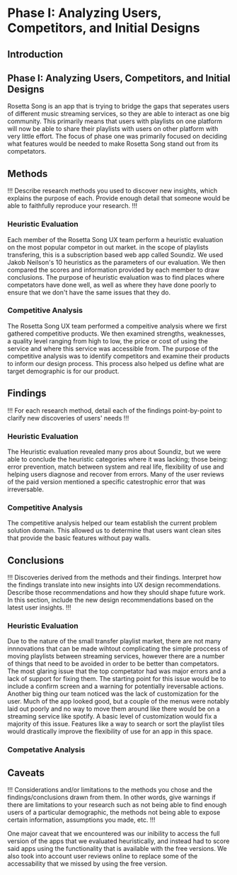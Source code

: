 # Phase I: Analyzing Users, Competitors, and Initial Designs

## Introduction
## Phase I: Analyzing Users, Competitors, and Initial Designs
Rosetta Song is an app that is trying to bridge the gaps that seperates users of different music streaming services, so they are able to interact as one big community.  This primarily means that users with playlists on one platform will now be able to share their playlists with users on other platform with very little effort.  The focus of phase one was primarily focused on deciding what features would be needed to make Rosetta Song stand out from its competators.

## Methods

!!! Describe research methods you used to discover new insights, which explains the purpose of each. Provide enough detail that someone would be able to faithfully reproduce your research. !!!

### Heuristic Evaluation
Each member of the Rosetta Song UX team perform a heuristic evaluation on the most popular competor in out market. in the scope of playlists transfering, this is a subscription based web app called Soundiz.  We used Jakob Neilson's 10 heuristics as the parameters of our evaluation. We then compared the scores and information provided by each member to draw conclusions. The purpose of heuristic evaluation was to find places where competators have done well, as well as where they have done poorly to ensure that we don't have the same issues that they do.

### Competitive Analysis
The Rosetta Song UX team performed a compeitive analysis where we first gathered competitive products. We then examined strengths, weaknesses, a quality level ranging from high to low, the price or cost of using the service and where this service was accessible from. The purpose of the competitive analysis was to identify competitors and examine their products to inform our design process. This process also helped us define what are target demographic is for our product.

## Findings

!!! For each research method, detail each of the findings point-by-point to clarify new discoveries of users' needs !!!

### Heuristic Evaluation
The Heuristic evaluation revealed many pros about Soundiz, but we were able to conclude the heuristic categories where it was lacking; those being: error prevention, match between system and real life, flexibility of use and helping users diagnose and recover from errors. Many of the user reviews of the paid version mentioned a specific catestrophic error that was irreversable.

### Competitive Analysis
The competitive analysis helped our team establish the current problem solution domain. This allowed us to determine that users want clean sites that provide the basic features without pay walls.

## Conclusions

!!! Discoveries derived from the methods and their findings. Interpret how the findings translate into new insights into UX design recommendations. Describe those recommendations and how they should shape future work. In this section, include the new design recommendations based on the latest user insights. !!!

### Heuristic Evaluation
Due to the nature of the small transfer playlist market, there are not many innnovations that can be made wihtout complicating the simple proccess of moving playlists between streaming services, however there are a number of things that need to be avoided in order to be better than competators. The most glaring issue that the top competator had was major errors and a lack of support for fixing them. The starting point for this issue would be to include a confirm screen and a warning for potentially ireversable actions. Another big thing our team noticed was the lack of customization for the user. Much of the app looked good, but a couple of the menus were notably laid out poorly and no way to move them around like there would be on a streaming service like spotify. A basic level of customization would fix a majority of this issue. Features like a way to search or sort the playlist tiles would drastically improve the flexibility of use for an app in this space.


### Competative Analysis

## Caveats

!!! Considerations and/or limitations to the methods you chose and the findings/conclusions drawn from them. In other words, give warnings if there are limitations to your research such as not being able to find enough users of a particular demographic, the methods not being able to expose certain information, assumptions you made, etc. !!!

One major caveat that we encountered was our inibility to access the full version of the apps that we evaluated heuristically, and instead had to score said apps using the functionality that is available with the free versions.  We also took into account user reviews online to replace some of the accessability that we missed by using the free version.
